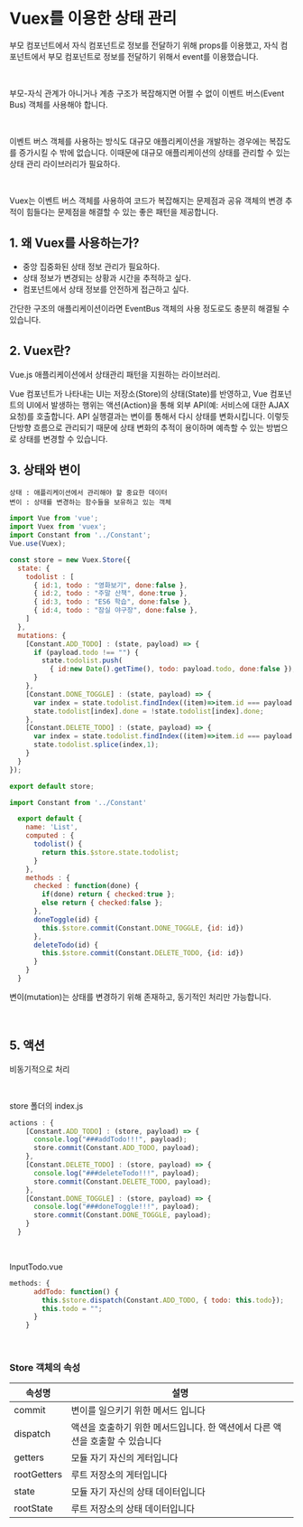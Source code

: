 # Vuex를 이용한 상태 관리

부모 컴포넌트에서 자식 컴포넌트로 정보를 전달하기 위해 props를 이용했고, 자식 컴포넌트에서 부모 컴포넌트로 정보를 전달하기 위해서 event를 이용했습니다.

<br>

부모-자식 관계가 아니거나 계층 구조가 복잡해지면 어쩔 수 없이 이벤트 버스(Event Bus) 객체를 사용해야 합니다.

<br>

이벤트 버스 객체를 사용하는 방식도 대규모 애플리케이션을 개발하는 경우에는 복잡도를 증가시킬 수 밖에 없습니다. 이때문에 대규모 애플리케이션의 상태를 관리할 수 있는 상태 관리 라이브러리가 필요하다.

<br>

Vuex는 이벤트 버스 객체를 사용하여 코드가 복잡해지는 문제점과 공유 객체의 변경 추적이 힘들다는 문제점을 해결할 수 있는 좋은 패턴을 제공합니다.

## 1. 왜 Vuex를 사용하는가?
- 중앙 집중화된 상태 정보 관리가 필요하다.
- 상태 정보가 변경되는 상황과 시간을 추적하고 싶다.
- 컴포넌트에서 상태 정보를 안전하게 접근하고 싶다.

간단한 구조의 애플리케이션이라면 EventBus 객체의 사용 정도로도 충분히 해결될 수 있습니다.

## 2. Vuex란?

Vue.js 애플리케이션에서 상태관리 패턴을 지원하는 라이브러리.

Vue 컴포넌트가 나타내는 UI는 저장소(Store)의 상태(State)를 반영하고, Vue 컴포넌트의 UI에서 발생하는 행위는 액션(Action)을 통해 외부 API(예: 서비스에 대한 AJAX 요청)를 호출합니다. API 실행결과는 변이를 통해서 다시 상태를 변화시킵니다. 이렇듯 단방향 흐름으로 관리되기 때문에 상태 변화의 추적이 용이하며 예측할 수 있는 방법으로 상태를 변경할 수 있습니다.

## 3. 상태와 변이

```
상태 : 애플리케이션에서 관리해야 할 중요한 데이터
변이 : 상태를 변경하는 함수들을 보유하고 있는 객체
```

```javascript
import Vue from 'vue';
import Vuex from 'vuex';
import Constant from '../Constant';
Vue.use(Vuex);

const store = new Vuex.Store({
  state: {
    todolist : [
      { id:1, todo : "영화보기", done:false },
      { id:2, todo : "주말 산책", done:true },
      { id:3, todo : "ES6 학습", done:false },
      { id:4, todo : "잠실 야구장", done:false },
    ]
  },
  mutations: {
    [Constant.ADD_TODO] : (state, payload) => {
      if (payload.todo !== "") {
        state.todolist.push(
          { id:new Date().getTime(), todo: payload.todo, done:false });
      }
    },
    [Constant.DONE_TOGGLE] : (state, payload) => {
      var index = state.todolist.findIndex((item)=>item.id === payload.id);
      state.todolist[index].done = !state.todolist[index].done;
    },
    [Constant.DELETE_TODO] : (state, payload) => {
      var index = state.todolist.findIndex((item)=>item.id === payload.id);
      state.todolist.splice(index,1);
    }
  }
});

export default store;

```

```javascript
import Constant from '../Constant'

  export default {
    name: 'List',
    computed : {
      todolist() {
        return this.$store.state.todolist;
      }
    },
    methods : {
      checked : function(done) {
        if(done) return { checked:true };
        else return { checked:false };
      },
      doneToggle(id) {
        this.$store.commit(Constant.DONE_TOGGLE, {id: id})
      },
      deleteTodo(id) {
        this.$store.commit(Constant.DELETE_TODO, {id: id})
      }
    }
  }
```

변이(mutation)는 상태를 변경하기 위해 존재하고, 동기적인 처리만 가능합니다.

<br>

## 5. 액션

비동기적으로 처리

<br>

store 폴더의 index.js

```javascript
actions : {
    [Constant.ADD_TODO] : (store, payload) => {
      console.log("###addTodo!!!", payload);
      store.commit(Constant.ADD_TODO, payload);
    },
    [Constant.DELETE_TODO] : (store, payload) => {
      console.log("###deleteTodo!!!", payload);
      store.commit(Constant.DELETE_TODO, payload);
    },
    [Constant.DONE_TOGGLE] : (store, payload) => {
      console.log("###doneToggle!!!", payload);
      store.commit(Constant.DONE_TOGGLE, payload);
    }
  }
```

<br>

InputTodo.vue
```javascript
methods: {
      addTodo: function() {
        this.$store.dispatch(Constant.ADD_TODO, { todo: this.todo});
        this.todo = "";
      }
    }
```

<br>

### Store 객체의 속성

| 속성명 | 설명 |
|--|--|
| commit |변이를 일으키기 위한 메서드 입니다 |
| dispatch | 액션을 호출하기 위한 메서드입니다. 한 액션에서 다른 액션을 호출할 수 있습니다 |
| getters | 모듈 자기 자신의 게터입니다 |
| rootGetters | 루트 저장소의 게터입니다 |
| state | 모듈 자기 자신의 상태 데이터입니다 |
| rootState | 루트 저장소의 상태 데이터입니다 |

